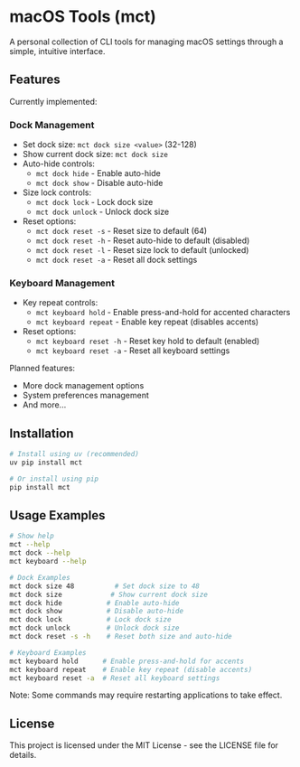 # macOS Tools (mct)

A personal collection of CLI tools for managing macOS settings through a simple, intuitive interface.

## Features

Currently implemented:

### Dock Management
- Set dock size: `mct dock size <value>` (32-128)
- Show current dock size: `mct dock size`
- Auto-hide controls:
  - `mct dock hide` - Enable auto-hide
  - `mct dock show` - Disable auto-hide
- Size lock controls:
  - `mct dock lock` - Lock dock size
  - `mct dock unlock` - Unlock dock size
- Reset options:
  - `mct dock reset -s` - Reset size to default (64)
  - `mct dock reset -h` - Reset auto-hide to default (disabled)
  - `mct dock reset -l` - Reset size lock to default (unlocked)
  - `mct dock reset -a` - Reset all dock settings
  
### Keyboard Management
- Key repeat controls:
  - `mct keyboard hold` - Enable press-and-hold for accented characters
  - `mct keyboard repeat` - Enable key repeat (disables accents)
- Reset options:
  - `mct keyboard reset -h` - Reset key hold to default (enabled)
  - `mct keyboard reset -a` - Reset all keyboard settings

Planned features:
- More dock management options
- System preferences management
- And more...

## Installation

```bash
# Install using uv (recommended)
uv pip install mct

# Or install using pip
pip install mct
```

## Usage Examples

```bash
# Show help
mct --help
mct dock --help
mct keyboard --help

# Dock Examples
mct dock size 48          # Set dock size to 48
mct dock size            # Show current dock size
mct dock hide           # Enable auto-hide
mct dock show           # Disable auto-hide
mct dock lock           # Lock dock size
mct dock unlock         # Unlock dock size
mct dock reset -s -h    # Reset both size and auto-hide

# Keyboard Examples
mct keyboard hold      # Enable press-and-hold for accents
mct keyboard repeat    # Enable key repeat (disable accents)
mct keyboard reset -a  # Reset all keyboard settings
```

Note: Some commands may require restarting applications to take effect.

## License

This project is licensed under the MIT License - see the LICENSE file for details.
